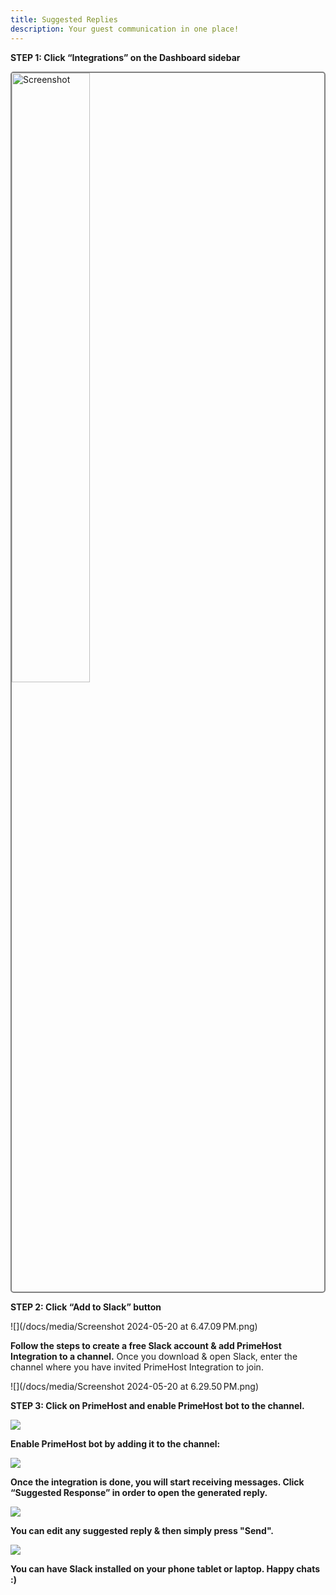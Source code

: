 ```yaml
---
title: Suggested Replies
description: Your guest communication in one place!
---
```

**STEP 1: Click “Integrations” on the Dashboard sidebar**

<p style="border: 2px solid grey; border-radius: 5px"><img src="/docs/media/Screenshot 2024-05-20 at 6.25.56 PM.png" alt="Screenshot" style="margin: auto; width: 50%"></p>

**STEP 2: Click “Add to Slack” button**

![](/docs/media/Screenshot 2024-05-20 at 6.47.09 PM.png)

**Follow the steps to create a free Slack account & add PrimeHost Integration to a channel.** Once you download & open Slack, enter the channel where you have invited PrimeHost Integration to join.

![](/docs/media/Screenshot 2024-05-20 at 6.29.50 PM.png)

**STEP 3: Click on PrimeHost and enable PrimeHost bot to the channel.**

<p style="text-align: start"><img src="/docs/media/Screenshot 2024-05-20 at 6.33.49 PM.png"></p><p style="text-align: start"><strong>Enable PrimeHost bot by adding it to the channel:</strong></p><p style="text-align: start"><img src="/docs/media/Screenshot 2024-05-20 at 6.35.04 PM.png"></p><p style="text-align: start"><strong>Once the integration is done, you will start receiving messages. Click “Suggested Response” in order to open the generated reply.</strong></p><p style="text-align: start"><img src="/docs/media/Screenshot 2024-05-20 at 6.38.39 PM.png"></p><p style="text-align: start"><strong>You can edit any suggested reply &amp; then simply press "Send".</strong></p><p style="text-align: start"><img src="/docs/media/Screenshot 2024-05-20 at 6.40.20 PM.png"></p><p style="text-align: start"><strong>You can have Slack installed on your phone tablet or laptop. Happy chats :)</strong></p>